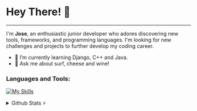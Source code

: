 # Hey There! 👋

---



I'm **Jose**, an enthusiastic junior developer who adores discovering new tools, frameworks, and programming languages. I'm looking for new challenges and projects to further develop my coding career.

- 🌱 I’m currently learning Django, C++ and Java. 
- 💬 Ask me about surf, cheese and wine! 

### Languages and Tools:

[![My Skills](https://skillicons.dev/icons?i=bash,c,cpp,linux,python,django,java,js,ruby,rails,html,css,matlab,mysql,postgres,heroku,bootstrap,blender&perline=9)](https://skillicons.dev)

<details>
  <summary>Github Stats ⚡</summary>
  
  <a href="#">![Github stats](https://github-readme-stats.vercel.app/api?username=jbellma&theme=blueberry&count_private=true&hide_border=true&line_height=20)</a>
  <a href="#">![Top Langs](https://github-readme-stats.vercel.app/api/top-langs/?username=jbellma&layout=compact&theme=blueberry&count_private=true&hide_border=true)</a>
</details>
